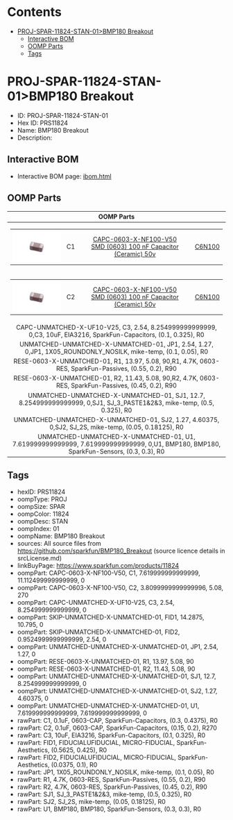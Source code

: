 



Contents
========

* [PROJ-SPAR-11824-STAN-01>BMP180 Breakout](#proj-spar-11824-stan-01bmp180-breakout)
	* [Interactive BOM](#interactive-bom)
	* [OOMP Parts](#oomp-parts)
	* [Tags](#tags)

# PROJ-SPAR-11824-STAN-01>BMP180 Breakout

- ID: PROJ-SPAR-11824-STAN-01
- Hex ID: PRS11824
- Name: BMP180 Breakout
- Description: 

## Interactive BOM

- Interactive BOM page: [ibom.html](kicad/bom/ibom.html)

## OOMP Parts
  

|OOMP Parts|
| :---: |
|<table><tr><td>![CAPC-0603-X-NF100-V50](https://raw.githubusercontent.com/oomlout/oomlout_OOMP_parts/main/CAPC-0603-X-NF100-V50/image_140.jpg)</td><td> C1</td><td>[CAPC-0603-X-NF100-V50<br>SMD (0603) 100 nF Capacitor (Ceramic) 50v](https://github.com/oomlout/oomlout_OOMP_parts/tree/main/CAPC-0603-X-NF100-V50/)</td><td>[C6N100](https://github.com/oomlout/oomlout_OOMP_parts/tree/main/CAPC-0603-X-NF100-V50/)</td></tr></table>|
|<table><tr><td>![CAPC-0603-X-NF100-V50](https://raw.githubusercontent.com/oomlout/oomlout_OOMP_parts/main/CAPC-0603-X-NF100-V50/image_140.jpg)</td><td> C2</td><td>[CAPC-0603-X-NF100-V50<br>SMD (0603) 100 nF Capacitor (Ceramic) 50v](https://github.com/oomlout/oomlout_OOMP_parts/tree/main/CAPC-0603-X-NF100-V50/)</td><td>[C6N100](https://github.com/oomlout/oomlout_OOMP_parts/tree/main/CAPC-0603-X-NF100-V50/)</td></tr></table>|
|CAPC-UNMATCHED-X-UF10-V25, C3, 2.54, 8.254999999999999, 0,C3, 10uF, EIA3216, SparkFun-Capacitors, (0.1, 0.325), R0|
|UNMATCHED-UNMATCHED-X-UNMATCHED-01, JP1, 2.54, 1.27, 0,JP1, 1X05_ROUNDONLY_NOSILK, mike-temp, (0.1, 0.05), R0|
|RESE-0603-X-UNMATCHED-01, R1, 13.97, 5.08, 90,R1, 4.7K, 0603-RES, SparkFun-Passives, (0.55, 0.2), R90|
|RESE-0603-X-UNMATCHED-01, R2, 11.43, 5.08, 90,R2, 4.7K, 0603-RES, SparkFun-Passives, (0.45, 0.2), R90|
|UNMATCHED-UNMATCHED-X-UNMATCHED-01, SJ1, 12.7, 8.254999999999999, 0,SJ1, SJ_3_PASTE1&2&3, mike-temp, (0.5, 0.325), R0|
|UNMATCHED-UNMATCHED-X-UNMATCHED-01, SJ2, 1.27, 4.60375, 0,SJ2, SJ_2S, mike-temp, (0.05, 0.18125), R0|
|UNMATCHED-UNMATCHED-X-UNMATCHED-01, U1, 7.619999999999999, 7.619999999999999, 0,U1, BMP180, BMP180, SparkFun-Sensors, (0.3, 0.3), R0|

## Tags

- hexID: PRS11824
- oompType: PROJ
- oompSize: SPAR
- oompColor: 11824
- oompDesc: STAN
- oompIndex: 01
- oompName: BMP180 Breakout
- sources: All source files from https://github.com/sparkfun/BMP180_Breakout (source licence details in srcLicense.md)
- linkBuyPage: https://www.sparkfun.com/products/11824
- oompPart: CAPC-0603-X-NF100-V50, C1, 7.619999999999999, 11.112499999999999, 0
- oompPart: CAPC-0603-X-NF100-V50, C2, 3.8099999999999996, 5.08, 270
- oompPart: CAPC-UNMATCHED-X-UF10-V25, C3, 2.54, 8.254999999999999, 0
- oompPart: SKIP-UNMATCHED-X-UNMATCHED-01, FID1, 14.2875, 10.795, 0
- oompPart: SKIP-UNMATCHED-X-UNMATCHED-01, FID2, 0.9524999999999999, 2.54, 0
- oompPart: UNMATCHED-UNMATCHED-X-UNMATCHED-01, JP1, 2.54, 1.27, 0
- oompPart: RESE-0603-X-UNMATCHED-01, R1, 13.97, 5.08, 90
- oompPart: RESE-0603-X-UNMATCHED-01, R2, 11.43, 5.08, 90
- oompPart: UNMATCHED-UNMATCHED-X-UNMATCHED-01, SJ1, 12.7, 8.254999999999999, 0
- oompPart: UNMATCHED-UNMATCHED-X-UNMATCHED-01, SJ2, 1.27, 4.60375, 0
- oompPart: UNMATCHED-UNMATCHED-X-UNMATCHED-01, U1, 7.619999999999999, 7.619999999999999, 0
- rawPart: C1, 0.1uF, 0603-CAP, SparkFun-Capacitors, (0.3, 0.4375), R0
- rawPart: C2, 0.1uF, 0603-CAP, SparkFun-Capacitors, (0.15, 0.2), R270
- rawPart: C3, 10uF, EIA3216, SparkFun-Capacitors, (0.1, 0.325), R0
- rawPart: FID1, FIDUCIALUFIDUCIAL, MICRO-FIDUCIAL, SparkFun-Aesthetics, (0.5625, 0.425), R0
- rawPart: FID2, FIDUCIALUFIDUCIAL, MICRO-FIDUCIAL, SparkFun-Aesthetics, (0.0375, 0.1), R0
- rawPart: JP1, 1X05_ROUNDONLY_NOSILK, mike-temp, (0.1, 0.05), R0
- rawPart: R1, 4.7K, 0603-RES, SparkFun-Passives, (0.55, 0.2), R90
- rawPart: R2, 4.7K, 0603-RES, SparkFun-Passives, (0.45, 0.2), R90
- rawPart: SJ1, SJ_3_PASTE1&2&3, mike-temp, (0.5, 0.325), R0
- rawPart: SJ2, SJ_2S, mike-temp, (0.05, 0.18125), R0
- rawPart: U1, BMP180, BMP180, SparkFun-Sensors, (0.3, 0.3), R0
